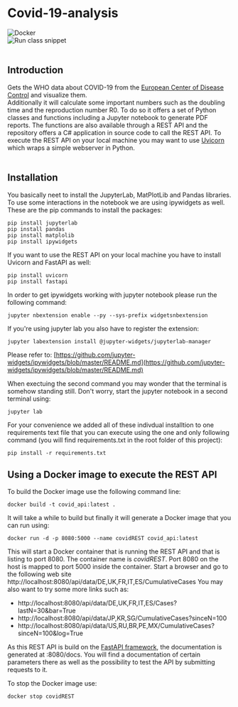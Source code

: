 # Covid-19-analysis
![Docker](https://github.com/1c3t3a/Covid-19-analysis/workflows/Docker/badge.svg)<br>
![Run class snippet](https://github.com/1c3t3a/Covid-19-analysis/workflows/Run%20class%20snippet/badge.svg)<br><br> 

## Introduction
Gets the WHO data about COVID-19 from the [European Center of Disease Control](https://www.ecdc.europa.eu/en/publications-data/download-todays-data-geographic-distribution-covid-19-cases-worldwide) and visualize them.<br>
Additionally it will calculate some important numbers such as the doubling time and the reproduction number R0. To do so it offers a set of Python classes and functions including a Jupyter notebook to generate PDF reports. The functions are also available through a REST API and the repository offers a C# application in source code to call the REST API. To execute the REST API on your local machine you may want to use [Uvicorn](www.uvicorn.org) which wraps a simple webserver in Python. <br><br>
## Installation
You basically neet to install the JupyterLab, MatPlotLib and Pandas libraries. To use some interactions in the notebook we are using ipywidgets as well.  
These are the pip commands to install the packages:  
```
pip install jupyterlab  
pip install pandas  
pip install matplolib  
pip install ipywidgets
```
If you want to use the REST API on your local machine you have to install Uvicorn and FastAPI as well:
```
pip install uvicorn
pip install fastapi
```

In order to get ipywidgets working with jupyter notebook please run the following command:  
```
jupyter nbextension enable --py --sys-prefix widgetsnbextension
```
    
If you're using jupyter lab you also have to register the extension:  
```
jupyter labextension install @jupyter-widgets/jupyterlab-manager
```

Please refer to: [https://github.com/jupyter-widgets/ipywidgets/blob/master/README.md](https://github.com/jupyter-widgets/ipywidgets/blob/master/README.md)  
  
When exectuing the second command you may wonder that the terminal is somehow standing still. Don't worry, start the jupyter notebook in a second terminal using:  

```
jupyter lab
```
  
For your convenience we added all of these indivdual installtion to one requirements text file that you can execute using the one and only following command (you will find requirements.txt in the root folder of this project):  
```
pip install -r requirements.txt
```


## Using a Docker image to execute the REST API
To build the Docker image use the following command line:

```
docker build -t covid_api:latest .
```

It will take a while to build but finally it will generate a Docker image that you can run using:

```
docker run -d -p 8080:5000 --name covidREST covid_api:latest 
```
This will start a Docker container that is running the REST API and that is listing to port 8080. The container name is *covidREST*. Port 8080 on the host is mapped to port 5000 inside the container. Start a browser and go to the following web site http://localhost:8080/api/data/DE,UK,FR,IT,ES/CumulativeCases
You may also want to try some more links such as:
- http://localhost:8080/api/data/DE,UK,FR,IT,ES/Cases?lastN=30&bar=True
- http://localhost:8080/api/data/JP,KR,SG/CumulativeCases?sinceN=100
- http://localhost:8080/api/data/US,RU,BR,PE,MX/CumulativeCases?sinceN=100&log=True

As this REST API is build on the [FastAPI framework](https://fastapi.tiangolo.com), the documentation is generated at <host>:8080/docs. You will find a documentation of certain parameters there as well as the possibility to test the API by submitting requests to it.

To stop the Docker image use:

````
docker stop covidREST 
````
